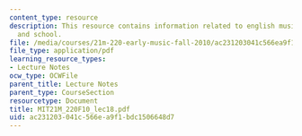 ```yaml
---
content_type: resource
description: This resource contains information related to english music in church
  and school.
file: /media/courses/21m-220-early-music-fall-2010/ac231203041c566ea9f1bdc1506648d7_MIT21M_220F10_lec18.pdf
file_type: application/pdf
learning_resource_types:
- Lecture Notes
ocw_type: OCWFile
parent_title: Lecture Notes
parent_type: CourseSection
resourcetype: Document
title: MIT21M_220F10_lec18.pdf
uid: ac231203-041c-566e-a9f1-bdc1506648d7
---
```


